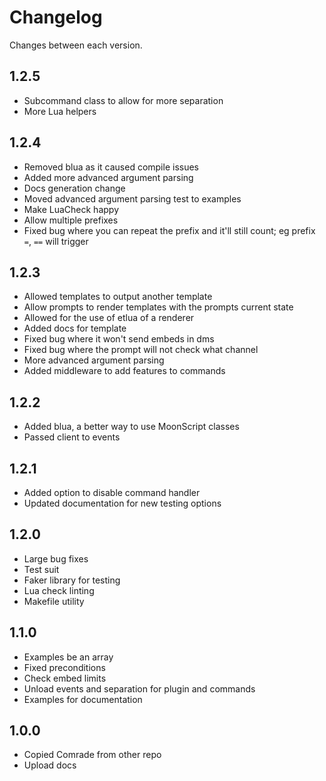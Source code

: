 # Changelog

Changes between each version.

## 1.2.5

* Subcommand class to allow for more separation
* More Lua helpers

## 1.2.4

* Removed blua as it caused compile issues
* Added more advanced argument parsing
* Docs generation change
* Moved advanced argument parsing test to examples
* Make LuaCheck happy
* Allow multiple prefixes
* Fixed bug where you can repeat the prefix and it'll still count; eg prefix `=`, `==` will trigger

## 1.2.3

* Allowed templates to output another template
* Allow prompts to render templates with the prompts current state
* Allowed for the use of etlua of a renderer
* Added docs for template
* Fixed bug where it won't send embeds in dms
* Fixed bug where the prompt will not check what channel
* More advanced argument parsing
* Added middleware to add features to commands

## 1.2.2

* Added blua, a better way to use MoonScript classes
* Passed client to events

## 1.2.1

* Added option to disable command handler
* Updated documentation for new testing options

## 1.2.0

* Large bug fixes
* Test suit
* Faker library for testing
* Lua check linting
* Makefile utility

## 1.1.0

* Examples be an array
* Fixed preconditions
* Check embed limits
* Unload events and separation for plugin and commands
* Examples for documentation

## 1.0.0

* Copied Comrade from other repo
* Upload docs
